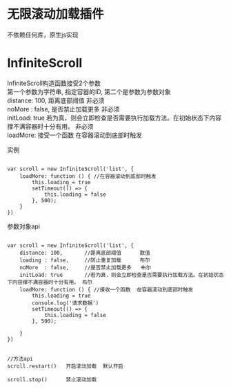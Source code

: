 # 无限滚动加载插件
不依赖任何库，原生js实现

# InfiniteScroll

<div>InfiniteScroll构造函数接受2个参数</div>
<div>第一个参数为字符串, 指定容器的ID, 第二个是参数为参数对象</div>
<div>distance: 100,       距离底部阈值      非必须</div>
<div>noMore  : false,     是否禁止加载更多   非必须</div>
<div>initLoad: true       若为真，则会立即检查是否需要执行加载方法。在初始状态下内容撑不满容器时十分有用。 非必须</div>
<div>loadMore: 接受一个函数  在容器滚动到底部时触发</div>




实例

<pre><code>
var scroll = new InfiniteScroll('list', {
    loadMore: function () { //在容器滚动到底部时触发
        this.loading = true
        setTimeout(() => {
            this.loading = false
        }, 500);
    }
})
</code></pre>



参数对象api

<pre><code>
var scroll = new InfiniteScroll('list', {
    distance: 100,       //距离底部阈值      数值
    loading : false,     //防止重复加载      布尔
    noMore  : false,     //是否禁止加载更多   布尔
    initLoad: true       //若为真，则会立即检查是否需要执行加载方法。在初始状态下内容撑不满容器时十分有用。 布尔
    loadMore: function () { //接收一个函数  在容器滚动到底部时触发
        this.loading = true
        console.log('请求数据')
        setTimeout(() => {
            this.loading = false
        }, 500);

    }
})


//方法api
scroll.restart()   开启滚动加载  默认开启 <br>
scroll.stop()      禁止滚动加载          <br>
</code></pre>


